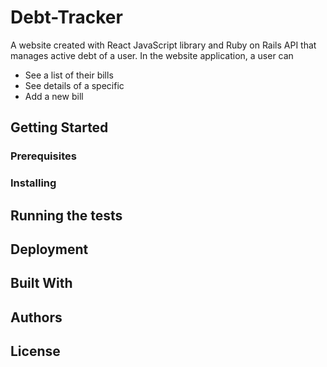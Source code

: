 # Debt-Tracker
A website created with React JavaScript library and Ruby on Rails API that manages active debt of a user. In the website application, a user can
* See a list of their bills
* See details of a specific
* Add a new bill

## Getting Started


### Prerequisites


### Installing


## Running the tests


## Deployment


## Built With


## Authors


## License


